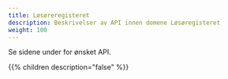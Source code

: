 ```yaml
---
title: Løsøreregisteret
description: Beskrivelser av API innen domene Løsøregisteret
weight: 100
---
```


Se sidene under for ønsket API.

{{% children description="false" %}}
